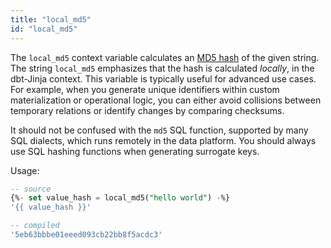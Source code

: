 ```yaml
---
title: "local_md5"
id: "local_md5"
---
```


The `local_md5` context variable calculates an [MD5 hash](https://en.wikipedia.org/wiki/MD5) of the given string. The string `local_md5` emphasizes that the hash is calculated _locally_, in the dbt-Jinja context. This variable is typically useful for advanced use cases. For example, when you generate unique identifiers within custom materialization or operational logic, you can either avoid collisions between temporary relations or identify changes by comparing checksums.

It should not be confused with the `md5` SQL function, supported by many SQL dialects, which runs remotely in the data platform. You should always use SQL hashing functions when generating <Term id="surrogate-key">surrogate keys</Term>.

Usage:
```sql
-- source
{%- set value_hash = local_md5("hello world") -%}
'{{ value_hash }}'

-- compiled
'5eb63bbbe01eeed093cb22bb8f5acdc3'
```
